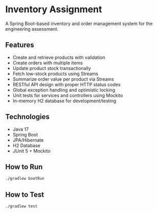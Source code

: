 # Inventory Assignment

A Spring Boot-based inventory and order management system for the engineering assessment.

## Features

- Create and retrieve products with validation
- Create orders with multiple items
- Update product stock transactionally
- Fetch low-stock products using Streams
- Summarize order value per product via Streams
- RESTful API design with proper HTTP status codes
- Global exception handling and optimistic locking
- Unit tests for services and controllers using Mockito
- In-memory H2 database for development/testing

## Technologies

- Java 17
- Spring Boot
- JPA/Hibernate
- H2 Database
- JUnit 5 + Mockito

## How to Run

```bash
./gradlew bootRun
```

## How to Test

```bash
./gradlew test
```
